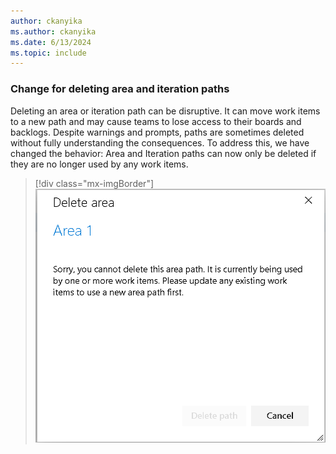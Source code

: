 ```yaml
---
author: ckanyika
ms.author: ckanyika
ms.date: 6/13/2024
ms.topic: include
---
```


### Change for deleting area and iteration paths

Deleting an area or iteration path can be disruptive. It can move work items to a new path and may cause teams to lose access to their boards and backlogs. Despite warnings and prompts, paths are sometimes deleted without fully understanding the consequences. To address this, we have changed the behavior: Area and Iteration paths can now only be deleted if they are no longer used by any work items. 

> [!div class="mx-imgBorder"]
> ![Screenshots of delete area.](../../media/240-boards-02.png "Screenshot of delete area path.")